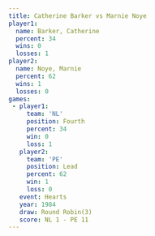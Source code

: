 ```yaml
---
title: Catherine Barker vs Marnie Noye
player1:                 
  name: Barker, Catherine
  percent: 34            
  wins: 0                
  losses: 1              
player2:                 
  name: Noye, Marnie     
  percent: 62            
  wins: 1                
  losses: 0              
games:
 - player1:          
     team: 'NL'      
     position: Fourth
     percent: 34     
     win: 0          
     loss: 1         
   player2:        
     team: 'PE'    
     position: Lead
     percent: 62   
     win: 1        
     loss: 0       
   event: Hearts       
   year: 1984          
   draw: Round Robin(3)
   score: NL 1 - PE 11 
---
```

